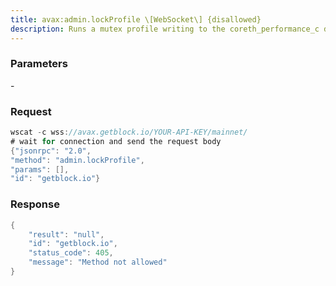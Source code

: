 ```yaml
---
title: avax:admin.lockProfile \[WebSocket\] {disallowed}
description: Runs a mutex profile writing to the coreth_performance_c directory.
---
```


### Parameters


\-

### Request

``` java
wscat -c wss://avax.getblock.io/YOUR-API-KEY/mainnet/ 
# wait for connection and send the request body 
{"jsonrpc": "2.0",
"method": "admin.lockProfile",
"params": [],
"id": "getblock.io"}
```

###  Response

``` java
{
    "result": "null",
    "id": "getblock.io",
    "status_code": 405,
    "message": "Method not allowed"
}
```

